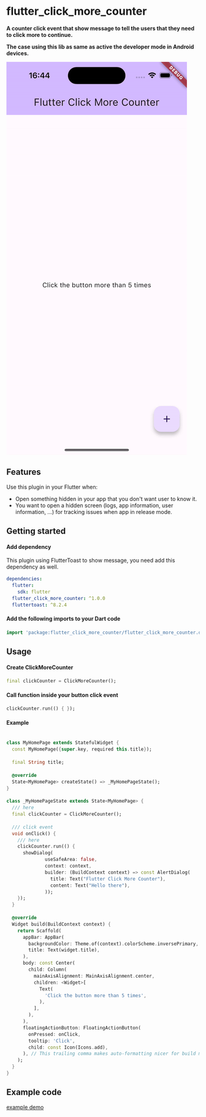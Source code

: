 # flutter_click_more_counter

**A counter click event that show message to tell the users that they need to click more to continue.**

**The case using this lib as same as active the developer mode in Android devices.**

![demo.gif](demo.gif)

## Features

Use this plugin in your Flutter when:

- Open something hidden in your app that you don't want user to know it.
- You want to open a hidden screen (logs, app information, user information, ...) for tracking
  issues when app in release mode.

## Getting started

#### Add dependency
This plugin using FlutterToast to show message, you need add this dependency as well.

```yaml
dependencies:
  flutter:
    sdk: flutter
  flutter_click_more_counter: ^1.0.0
  fluttertoast: ^8.2.4
```

#### Add the following imports to your Dart code

```dart
import 'package:flutter_click_more_counter/flutter_click_more_counter.dart';
```

## Usage

#### Create ClickMoreCounter

```dart
final clickCounter = ClickMoreCounter();
```

#### Call function inside your button click event
```dart
clickCounter.run(() { });
```

#### Example
```dart

class MyHomePage extends StatefulWidget {
  const MyHomePage({super.key, required this.title});

  final String title;

  @override
  State<MyHomePage> createState() => _MyHomePageState();
}

class _MyHomePageState extends State<MyHomePage> {
  /// here
  final clickCounter = ClickMoreCounter();

  /// click event
  void onClick() {
    /// here
    clickCounter.run(() {
      showDialog(
              useSafeArea: false,
              context: context,
              builder: (BuildContext context) => const AlertDialog(
                title: Text("Flutter Click More Counter"),
                content: Text("Hello there"),
              ));
    });
  }

  @override
  Widget build(BuildContext context) {
    return Scaffold(
      appBar: AppBar(
        backgroundColor: Theme.of(context).colorScheme.inversePrimary,
        title: Text(widget.title),
      ),
      body: const Center(
        child: Column(
          mainAxisAlignment: MainAxisAlignment.center,
          children: <Widget>[
            Text(
              'Click the button more than 5 times',
            ),
          ],
        ),
      ),
      floatingActionButton: FloatingActionButton(
        onPressed: onClick,
        tooltip: 'Click',
        child: const Icon(Icons.add),
      ), // This trailing comma makes auto-formatting nicer for build methods.
    );
  }
}
```

## Example code

[example demo](https://github.com/thanhngng/flutter_click_more_counter/tree/main/example)
